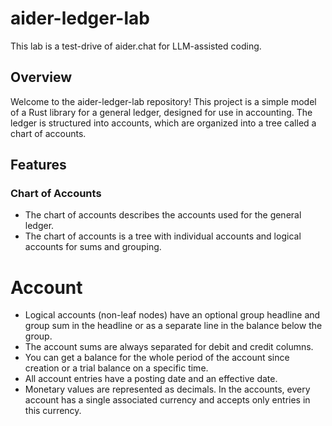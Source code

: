 # aider-ledger-lab
This lab is a test-drive of aider.chat for LLM-assisted coding.

## Overview
Welcome to the aider-ledger-lab repository! This project is a simple model of a Rust library for a general ledger, designed for use in accounting. The ledger is structured into accounts, which are organized into a tree called a chart of accounts.

## Features
### Chart of Accounts
- The chart of accounts describes the accounts used for the general ledger.
- The chart of accounts is a tree with individual accounts and logical accounts for sums and grouping.

# Account
- Logical accounts (non-leaf nodes) have an optional group headline and group sum in the headline or as a separate line in the balance below the group.
- The account sums are always separated for debit and credit columns.
- You can get a balance for the whole period of the account since creation or a trial balance on a specific time.
- All account entries have a posting date and an effective date.
- Monetary values are represented as decimals. In the accounts, every account has a single associated currency and accepts only entries in this currency.
